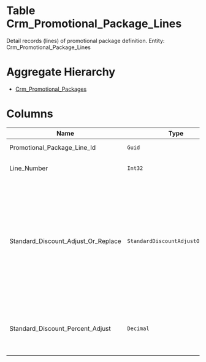# Table Crm_Promotional_Package_Lines

Detail records (lines) of promotional package definition. Entity: Crm_Promotional_Package_Lines

# Aggregate Hierarchy

* [Crm_Promotional_Packages](Crm_Promotional_Packages.md)

# Columns

| Name | Type | Value | Description |
| - | - | - | --- |
|Promotional_Package_Line_Id|`Guid`|`PK`, Readonly||
|Line_Number|`Int32`||Consecutive line number. `Required` |
|Standard_Discount_Adjust_Or_Replace|`StandardDiscountAdjustOrReplace`|Allowed: `A`, `R`, `M`|Specifies standard discount change action: A=ADD, M=Mark down - apply after standard discount; R=REPLACE the standard discount. `Required` `Default("R")` |
|Standard_Discount_Percent_Adjust|`Decimal`||The value of change (in percents) for the standard discount. `Required` `Default(0)` |
